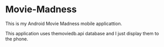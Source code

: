 # Movie-Madness
This is my Android Movie Madness mobile applicattion.

This application uses themoviedb.api database and I just display them to the phone.
